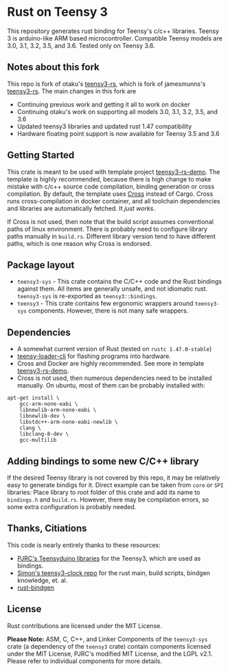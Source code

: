 # Rust on Teensy 3
This repository generates rust binding for Teensy's c/c++ libraries. Teensy 3 is arduino-like ARM based microcontroller. Compatible Teensy models are 3.0, 3.1, 3.2, 3.5, and 3.6. Tested only on Teensy 3.6. 

## Notes about this fork
This repo is fork of otaku's [teensy3-rs](https://github.com/otaku/teensy3-rs), which is fork of jamesmunns's [teensy3-rs](https://github.com/jamesmunns/teensy3-rs). The main changes in this fork are
* Continuing previous work and getting it all to work on docker 
* Continuing otaku's work on supporting all models 3.0, 3.1, 3.2, 3.5, and 3.6
* Updated teensy3 libraries and updated rust 1.47 compatibility
* Hardware floating point support is now available for Teensy 3.5 and 3.6


## Getting Started
This crate is meant to be used with template project [teensy3-rs-demo](https://github.com/tolvanea/teensy3-rs-demo). The template is highly recommended, because there is high change to make mistake with c/c++ source code compilation, binding generation or cross compilation. By default, the template uses [Cross](https://github.com/rust-embedded/cross) instead of Cargo. Cross runs cross-compilation in docker container, and all toolchain dependencies and libraries are automatically fetched. It *just works*. 

If Cross is not used, then note that the build script assumes conventional paths of linux environment. There is probably need to configure library paths manually in `build.rs`. Different library version tend to have different paths, which is one reason why Cross is endorsed.

## Package layout
* `teensy3-sys` - This crate contains the C/C++ code and the Rust bindings against them. All items are generally unsafe, and not idiomatic rust. `teensy3-sys` is re-exported as `teensy3::bindings`.
* `teensy3` - This crate contains few ergonomic wrappers around `teensy3-sys` components. However, there is not many safe wrappers.

## Dependencies
* A somewhat current version of Rust (tested on `rustc 1.47.0-stable`)
* [teensy-loader-cli](https://www.pjrc.com/teensy/loader_cli.html)
  for flashing programs into hardware.
* Cross and Docker are highly recommended. See more in template [teensy3-rs-demo](https://github.com/tolvanea/teensy3-rs-demo).
* Cross is not used, then numerous dependencies need to be installed manually. On ubuntu, most of them can be probably installed with:
```
apt-get install \
    gcc-arm-none-eabi \
    libnewlib-arm-none-eabi \
    libnewlib-dev \
    libstdc++-arm-none-eabi-newlib \
    clang \
    libclang-8-dev \
    gcc-multilib
```

## Adding bindings to some new C/C++ library
If the desired Teensy library is not covered by this repo, it may be relatively easy to generate bindigs for it. Direct example can be taken from `core` or `SPI` libraries: Place library to root folder of this crate and add its name to `bindings.h` and `build.rs`. However, there may be compilation errors, so some extra configuration is probably needed. 


## Thanks, Citiations
This code is nearly entirely thanks to these resources:

* [PJRC's Teensyduino libraries](https://github.com/PaulStoffregen/cores) for the Teensy3, which are used as bindings.
* [Simon's teensy3-clock repo](https://github.com/SimonSapin/teensy-clock) for the rust main, build scripts, bindgen knowledge, et. al.
* [rust-bindgen](https://github.com/servo/rust-bindgen)

## License

Rust contributions are licensed under the MIT License.

**Please Note:** ASM, C, C++, and Linker Components of the `teensy3-sys` crate (a dependency of the `teensy3` crate) contain components licensed under the MIT License, PJRC's modified MIT License, and the LGPL v2.1. Please refer to individual components for more details.
